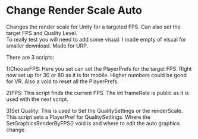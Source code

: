 # Change Render Scale Auto
Changes the render scale for Unity for a targeted FPS. Can also set the target FPS and Quality Level.  
To really test you will need to add some visual. I made empty of visual for smaller download.
Made for URP.

There are 3 scripts:

1)ChooseFPS:
Here you set can set the PlayerPrefs for the target FPS. RIght now set up for 30 or 60 as it is for mobile. Higher numbers could be good for VR. Also a void to reset all the PlayerPrefs.

2)FPS:
This script finds the current FPS. The int frameRate is public as it is used with the next script.

3)Set Quality:
This is used to Set the QualitySettings or the renderScale. 
This script sets a PlayerPref for QualitySettings. 
Where the SetGraphicsRenderByFPS() void is and where to edit the auto graphics change.

 
